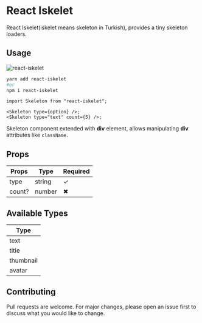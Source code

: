 # React Iskelet

React Iskelet(iskelet means skeleton in Turkish), provides a tiny skeleton loaders.

## Usage

![react-iskelet](https://user-images.githubusercontent.com/10114716/164973243-ae4807a0-4b77-4ba1-9c20-5600b17afa9a.gif)

```bash
yarn add react-iskelet
#or
npm i react-iskelet
```

```tsx
import Skeleton from "react-iskelet";

<Skeleton type={option} />;
<Skeleton type="text" count={5} />;
```

Skeleton component extended with **div** element, allows manipulating **div** attributes like `className.`

## Props

| Props  | Type   | Required |
| ------ | ------ | -------- |
| type   | string | ✓        |
| count? | number | ✖        |

## Available Types

| Type      |
| --------- |
| text      |
| title     |
| thumbnail |
| avatar    |

## Contributing

Pull requests are welcome. For major changes, please open an issue first to discuss what you would like to change.
